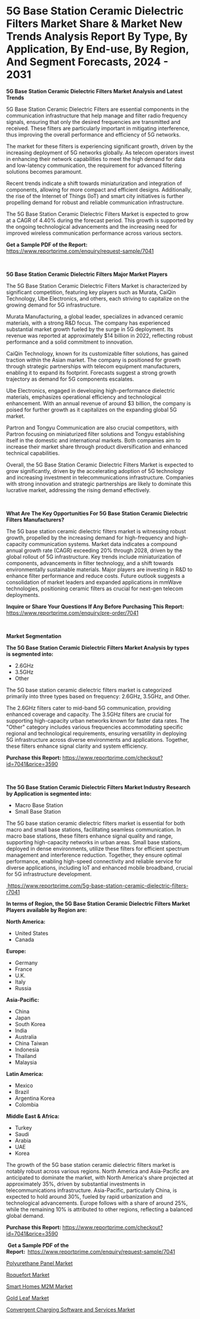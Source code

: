 <p><h1>5G Base Station Ceramic Dielectric Filters Market Share & Market New Trends Analysis Report By Type, By Application, By End-use, By Region, And Segment Forecasts, 2024 - 2031</h1></p><p><strong>5G Base Station Ceramic Dielectric Filters Market Analysis and Latest Trends</strong></p>
<p><p>5G Base Station Ceramic Dielectric Filters are essential components in the communication infrastructure that help manage and filter radio frequency signals, ensuring that only the desired frequencies are transmitted and received. These filters are particularly important in mitigating interference, thus improving the overall performance and efficiency of 5G networks. </p><p>The market for these filters is experiencing significant growth, driven by the increasing deployment of 5G networks globally. As telecom operators invest in enhancing their network capabilities to meet the high demand for data and low-latency communication, the requirement for advanced filtering solutions becomes paramount.</p><p>Recent trends indicate a shift towards miniaturization and integration of components, allowing for more compact and efficient designs. Additionally, the rise of the Internet of Things (IoT) and smart city initiatives is further propelling demand for robust and reliable communication infrastructure.</p><p>The 5G Base Station Ceramic Dielectric Filters Market is expected to grow at a CAGR of 4.40% during the forecast period. This growth is supported by the ongoing technological advancements and the increasing need for improved wireless communication performance across various sectors.</p></p>
<p><strong>Get a Sample PDF of the Report:&nbsp;</strong> <a href="https://www.reportprime.com/enquiry/request-sample/7041?utm_campaign=1159&utm_medium=2&utm_source=Github&utm_content=ia&utm_term=25112024&utm_id=5g-base-station-ceramic-dielectric-filters">https://www.reportprime.com/enquiry/request-sample/7041</a></p>
<p>&nbsp;</p>
<p><strong>5G Base Station Ceramic Dielectric Filters Major Market Players</strong></p>
<p><p>The 5G Base Station Ceramic Dielectric Filters Market is characterized by significant competition, featuring key players such as Murata, CaiQin Technology, Ube Electronics, and others, each striving to capitalize on the growing demand for 5G infrastructure. </p><p>Murata Manufacturing, a global leader, specializes in advanced ceramic materials, with a strong R&D focus. The company has experienced substantial market growth fueled by the surge in 5G deployment. Its revenue was reported at approximately $14 billion in 2022, reflecting robust performance and a solid commitment to innovation.</p><p>CaiQin Technology, known for its customizable filter solutions, has gained traction within the Asian market. The company is positioned for growth through strategic partnerships with telecom equipment manufacturers, enabling it to expand its footprint. Forecasts suggest a strong growth trajectory as demand for 5G components escalates.</p><p>Ube Electronics, engaged in developing high-performance dielectric materials, emphasizes operational efficiency and technological enhancement. With an annual revenue of around $3 billion, the company is poised for further growth as it capitalizes on the expanding global 5G market.</p><p>Partron and Tongyu Communication are also crucial competitors, with Partron focusing on miniaturized filter solutions and Tongyu establishing itself in the domestic and international markets. Both companies aim to increase their market share through product diversification and enhanced technical capabilities.</p><p>Overall, the 5G Base Station Ceramic Dielectric Filters Market is expected to grow significantly, driven by the accelerating adoption of 5G technology and increasing investment in telecommunications infrastructure. Companies with strong innovation and strategic partnerships are likely to dominate this lucrative market, addressing the rising demand effectively.</p></p>
<p>&nbsp;</p>
<p><strong>What Are The Key Opportunities For 5G Base Station Ceramic Dielectric Filters Manufacturers?</strong></p>
<p><p>The 5G base station ceramic dielectric filters market is witnessing robust growth, propelled by the increasing demand for high-frequency and high-capacity communication systems. Market data indicates a compound annual growth rate (CAGR) exceeding 20% through 2028, driven by the global rollout of 5G infrastructure. Key trends include miniaturization of components, advancements in filter technology, and a shift towards environmentally sustainable materials. Major players are investing in R&D to enhance filter performance and reduce costs. Future outlook suggests a consolidation of market leaders and expanded applications in mmWave technologies, positioning ceramic filters as crucial for next-gen telecom deployments.</p></p>
<p><strong>Inquire or Share Your Questions If Any Before Purchasing This Report:</strong> <a href="https://www.reportprime.com/enquiry/pre-order/7041?utm_campaign=1159&utm_medium=2&utm_source=Github&utm_content=ia&utm_term=25112024&utm_id=5g-base-station-ceramic-dielectric-filters">https://www.reportprime.com/enquiry/pre-order/7041</a></p>
<p>&nbsp;</p>
<p><strong>Market Segmentation</strong></p>
<p><strong>The 5G Base Station Ceramic Dielectric Filters Market Analysis by types is segmented into:</strong></p>
<p><ul><li>2.6GHz</li><li>3.5GHz</li><li>Other</li></ul></p>
<p><p>The 5G base station ceramic dielectric filters market is categorized primarily into three types based on frequency: 2.6GHz, 3.5GHz, and Other. </p><p>The 2.6GHz filters cater to mid-band 5G communication, providing enhanced coverage and capacity. The 3.5GHz filters are crucial for supporting high-capacity urban networks known for faster data rates. The "Other" category includes various frequencies accommodating specific regional and technological requirements, ensuring versatility in deploying 5G infrastructure across diverse environments and applications. Together, these filters enhance signal clarity and system efficiency.</p></p>
<p><strong>Purchase this Report:&nbsp;</strong><a href="https://www.reportprime.com/checkout?id=7041&price=3590&utm_campaign=1159&utm_medium=2&utm_source=Github&utm_content=ia&utm_term=25112024&utm_id=5g-base-station-ceramic-dielectric-filters">https://www.reportprime.com/checkout?id=7041&price=3590</a></p>
<p>&nbsp;</p>
<p><strong>The 5G Base Station Ceramic Dielectric Filters Market Industry Research by Application is segmented into:</strong></p>
<p><ul><li>Macro Base Station</li><li>Small Base Station</li></ul></p>
<p><p>The 5G base station ceramic dielectric filters market is essential for both macro and small base stations, facilitating seamless communication. In macro base stations, these filters enhance signal quality and range, supporting high-capacity networks in urban areas. Small base stations, deployed in dense environments, utilize these filters for efficient spectrum management and interference reduction. Together, they ensure optimal performance, enabling high-speed connectivity and reliable service for diverse applications, including IoT and enhanced mobile broadband, crucial for 5G infrastructure development.</p></p>
<p><a href="https://www.reportprime.com/5g-base-station-ceramic-dielectric-filters-r7041?utm_campaign=1159&utm_medium=2&utm_source=Github&utm_content=ia&utm_term=25112024&utm_id=5g-base-station-ceramic-dielectric-filters">&nbsp;https://www.reportprime.com/5g-base-station-ceramic-dielectric-filters-r7041</a></p>
<p><strong>In terms of Region, the 5G Base Station Ceramic Dielectric Filters Market Players available by Region are:</strong></p>
<p>
    <p> <strong> North America: </strong>
        <ul>
            <li>United States</li>
            <li>Canada</li>
        </ul>
        </p> 
    <p> <strong> Europe: </strong>
        <ul>
            <li>Germany</li>
            <li>France</li>
            <li>U.K.</li>
            <li>Italy</li>
            <li>Russia</li>
        </ul>
        </p> 
    <p> <strong> Asia-Pacific: </strong>
        <ul>
            <li>China</li>
            <li>Japan</li>
            <li>South Korea</li>
            <li>India</li>
            <li>Australia</li>
            <li>China Taiwan</li>
            <li>Indonesia</li>
            <li>Thailand</li>
            <li>Malaysia</li>
        </ul>
        </p> 
    <p> <strong> Latin America: </strong>
        <ul>
            <li>Mexico</li>
            <li>Brazil</li>
            <li>Argentina Korea</li>
            <li>Colombia</li>
        </ul>
        </p> 
    <p> <strong> Middle East & Africa: </strong>
        <ul>
            <li>Turkey</li>
            <li>Saudi</li>
            <li>Arabia</li>
            <li>UAE</li>
            <li>Korea</li>
        </ul>
    </p>
    </p>
<p><p>The growth of the 5G base station ceramic dielectric filters market is notably robust across various regions. North America and Asia-Pacific are anticipated to dominate the market, with North America's share projected at approximately 35%, driven by substantial investments in telecommunications infrastructure. Asia-Pacific, particularly China, is expected to hold around 30%, fueled by rapid urbanization and technological advancements. Europe follows with a share of around 25%, while the remaining 10% is attributed to other regions, reflecting a balanced global demand.</p></p>
<p><strong>Purchase this Report: </strong><a href="https://www.reportprime.com/checkout?id=7041&price=3590&utm_campaign=1159&utm_medium=2&utm_source=Github&utm_content=ia&utm_term=25112024&utm_id=5g-base-station-ceramic-dielectric-filters">https://www.reportprime.com/checkout?id=7041&price=3590</a></p>
<p>&nbsp;<strong>Get a Sample PDF of the Report:&nbsp;&nbsp;</strong><a href="https://www.reportprime.com/enquiry/request-sample/7041?utm_campaign=1159&utm_medium=2&utm_source=Github&utm_content=ia&utm_term=25112024&utm_id=5g-base-station-ceramic-dielectric-filters">https://www.reportprime.com/enquiry/request-sample/7041</a></p>
<p><strong></strong></p>
<p><p><a href="https://www.linkedin.com/pulse/polyurethane-panel-market-evolution-future-outlook-forecasting-qynic?utm_campaign=1159&utm_medium=2&utm_source=Github&utm_content=ia&utm_term=25112024&utm_id=5g-base-station-ceramic-dielectric-filters">Polyurethane Panel Market</a></p><p><a href="https://www.linkedin.com/pulse/investing-roquefort-market-trends-leading-products-regional-vkvre?utm_campaign=1159&utm_medium=2&utm_source=Github&utm_content=ia&utm_term=25112024&utm_id=5g-base-station-ceramic-dielectric-filters">Roquefort Market</a></p><p><a href="https://issuu.com/reportprime-2/docs/smart-homes-m2m-market-size-2030.pp_bdbc89a0d76977?utm_campaign=1159&utm_medium=2&utm_source=Github&utm_content=ia&utm_term=25112024&utm_id=5g-base-station-ceramic-dielectric-filters">Smart Homes M2M Market</a></p><p><a href="https://www.linkedin.com/pulse/gold-leaf-market-trends-focusing-insight-forecast-analysis-xs6mc?utm_campaign=1159&utm_medium=2&utm_source=Github&utm_content=ia&utm_term=25112024&utm_id=5g-base-station-ceramic-dielectric-filters">Gold Leaf Market</a></p><p><a href="https://issuu.com/reportprime-2/docs/convergent-charging-software-and-se_cfbe691701418b?utm_campaign=1159&utm_medium=2&utm_source=Github&utm_content=ia&utm_term=25112024&utm_id=5g-base-station-ceramic-dielectric-filters">Convergent Charging Software and Services Market</a></p></p>